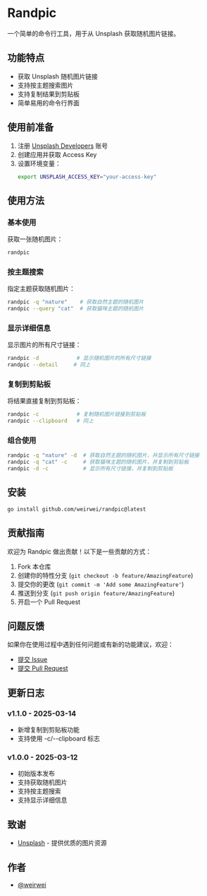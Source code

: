 # Randpic

一个简单的命令行工具，用于从 Unsplash 获取随机图片链接。

## 功能特点

- 获取 Unsplash 随机图片链接
- 支持按主题搜索图片
- 支持复制结果到剪贴板
- 简单易用的命令行界面

## 使用前准备

1. 注册 [Unsplash Developers](https://unsplash.com/developers) 账号
2. 创建应用并获取 Access Key
3. 设置环境变量：
   ```bash
   export UNSPLASH_ACCESS_KEY="your-access-key"
   ```

## 使用方法

### 基本使用

获取一张随机图片：
```bash
randpic
```

### 按主题搜索

指定主题获取随机图片：
```bash
randpic -q "nature"    # 获取自然主题的随机图片
randpic --query "cat"  # 获取猫咪主题的随机图片
```

### 显示详细信息

显示图片的所有尺寸链接：
```bash
randpic -d            # 显示随机图片的所有尺寸链接
randpic --detail     # 同上
```

### 复制到剪贴板

将结果直接复制到剪贴板：
```bash
randpic -c            # 复制随机图片链接到剪贴板
randpic --clipboard   # 同上
```

### 组合使用

```bash
randpic -q "nature" -d  # 获取自然主题的随机图片，并显示所有尺寸链接
randpic -q "cat" -c     # 获取猫咪主题的随机图片，并复制到剪贴板
randpic -d -c           # 显示所有尺寸链接，并复制到剪贴板
```

## 安装

```bash
go install github.com/weirwei/randpic@latest
```

## 贡献指南

欢迎为 Randpic 做出贡献！以下是一些贡献的方式：

1. Fork 本仓库
2. 创建你的特性分支 (`git checkout -b feature/AmazingFeature`)
3. 提交你的更改 (`git commit -m 'Add some AmazingFeature'`)
4. 推送到分支 (`git push origin feature/AmazingFeature`)
5. 开启一个 Pull Request

## 问题反馈

如果你在使用过程中遇到任何问题或有新的功能建议，欢迎：

- [提交 Issue](https://github.com/weirwei/randpic/issues)
- [提交 Pull Request](https://github.com/weirwei/randpic/pulls)

## 更新日志

### v1.1.0 - 2025-03-14

- 新增复制到剪贴板功能
- 支持使用 -c/--clipboard 标志

### v1.0.0 - 2025-03-12

- 初始版本发布
- 支持获取随机图片
- 支持按主题搜索
- 支持显示详细信息

## 致谢

- [Unsplash](https://unsplash.com/) - 提供优质的图片资源

## 作者

- [@weirwei](https://github.com/weirwei)